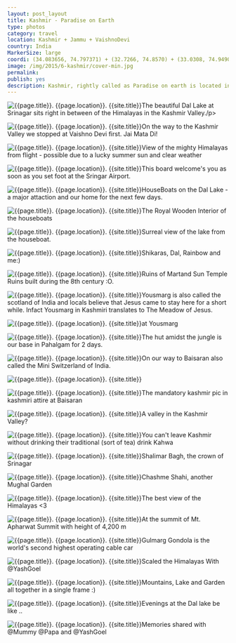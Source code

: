 ```yaml
---
layout: post_layout
title: Kashmir - Paradise on Earth
type: photos
category: travel
location: Kashmir + Jammu + VaishnoDevi
country: India
MarkerSize: large
coordi: (34.083656, 74.797371) + (32.7266, 74.8570) + (33.0308, 74.9490)
image: /img/2015/6-kashmir/cover-min.jpg
permalink:
publish: yes
description: Kashmir, rightly called as Paradise on earth is located in the northernmost state of India admist the mighty Himalayas. We decided to visit the heaven in summer's because it' intolerably cold otherwise and covered with snow.
---
```

<!-- http://compressjpeg.com -->
<!-- http://compressimage.toolur.com/ 1024, 400-->
<p class="center"><img src="{{site.baseurl}}/img/2015/6-kashmir/cover.jpg" alt="{{page.title}}. {{page.location}}. {{site.title}}" title="{{page.title}}">The beautiful Dal Lake at Srinagar sits right in between of the Himalayas in the Kashmir Valley./p>

<p class="center"><img src="{{site.baseurl}}/img/2015/6-kashmir/1.jpg" alt="{{page.title}}. {{page.location}}. {{site.title}}" title="{{page.title}}">On the way to the Kashmir Valley we stopped at Vaishno Devi first. Jai Mata Di!</p>

<p class="center"><img src="{{site.baseurl}}/img/2015/6-kashmir/2.jpg" alt="{{page.title}}. {{page.location}}. {{site.title}}" title="{{page.title}}">View of the mighty Himalayas from flight - possible due to a lucky summer sun and clear weather</p>

<p class="center"><img src="{{site.baseurl}}/img/2015/6-kashmir/3.jpg" alt="{{page.title}}. {{page.location}}. {{site.title}}" title="{{page.title}}">This board welcome's you as soon as you set foot at the Sringar Airport.</p>

<p class="center"><img src="{{site.baseurl}}/img/2015/6-kashmir/4.jpg" alt="{{page.title}}. {{page.location}}. {{site.title}}" title="{{page.title}}">HouseBoats on the Dal Lake - a major attaction and our home for the next few days.</p>

<p class="center"><img src="{{site.baseurl}}/img/2015/6-kashmir/5.jpg" alt="{{page.title}}. {{page.location}}. {{site.title}}" title="{{page.title}}">The Royal Wooden Interior of the houseboats</p>

<p class="center"><img src="{{site.baseurl}}/img/2015/6-kashmir/6.jpg" alt="{{page.title}}. {{page.location}}. {{site.title}}" title="{{page.title}}">Surreal view of the lake from the houseboat.</p>

<p class="center"><img src="{{site.baseurl}}/img/2015/6-kashmir/7.jpg" alt="{{page.title}}. {{page.location}}. {{site.title}}" title="{{page.title}}">Shikaras, Dal, Rainbow and me:)</p>

<p class="center"><img src="{{site.baseurl}}/img/2015/6-kashmir/8.jpg" alt="{{page.title}}. {{page.location}}. {{site.title}}" title="{{page.title}}">Ruins of Martand Sun Temple Ruins built during the 8th century :O.</p>

<p class="center"><img src="{{site.baseurl}}/img/2015/6-kashmir/9.jpg" alt="{{page.title}}. {{page.location}}. {{site.title}}" title="{{page.title}}">Yousmarg is also called the scotland of India and locals believe that Jesus came to stay here for a short while. Infact Yousmarg in Kashmiri translates to The Meadow of Jesus.</p>

<p class="center"><img src="{{site.baseurl}}/img/2015/6-kashmir/11.jpg" alt="{{page.title}}. {{page.location}}. {{site.title}}" title="{{page.title}}">at Yousmarg</p>

<p class="center"><img src="{{site.baseurl}}/img/2015/6-kashmir/12.jpg" alt="{{page.title}}. {{page.location}}. {{site.title}}" title="{{page.title}}">The hut amidst the jungle is our base in Pahalgam for 2 days. </p>

<p class="center"><img src="{{site.baseurl}}/img/2015/6-kashmir/13.jpg" alt="{{page.title}}. {{page.location}}. {{site.title}}" title="{{page.title}}">On our way to Baisaran also called the Mini Switzerland of India.</p>

<!-- <p class="center"><img src="{{site.baseurl}}/img/2015/6-kashmir/13.jpg" alt="{{page.title}}. {{page.location}}. {{site.title}}" title="{{page.title}}"></p> -->

<p class="center"><img src="{{site.baseurl}}/img/2015/6-kashmir/14.jpg" alt="{{page.title}}. {{page.location}}. {{site.title}}" title="{{page.title}}"></p>

<p class="center"><img src="{{site.baseurl}}/img/2015/6-kashmir/15.jpg" alt="{{page.title}}. {{page.location}}. {{site.title}}" title="{{page.title}}">The mandatory kashmir pic in kashmiri attire at Baisaran</p>

<p class="center"><img src="{{site.baseurl}}/img/2015/6-kashmir/17.jpg" alt="{{page.title}}. {{page.location}}. {{site.title}}" title="{{page.title}}">A valley in the Kashmir Valley?</p>

<p class="center"><img src="{{site.baseurl}}/img/2015/6-kashmir/18.jpg" alt="{{page.title}}. {{page.location}}. {{site.title}}" title="{{page.title}}">You can't leave Kashmir without drinking their traditional (sort of tea) drink Kahwa </p>

<p class="center"><img src="{{site.baseurl}}/img/2015/6-kashmir/19.jpg" alt="{{page.title}}. {{page.location}}. {{site.title}}" title="{{page.title}}">Shalimar Bagh, the crown of Srinagar</p>

<p class="center"><img src="{{site.baseurl}}/img/2015/6-kashmir/20.jpg" alt="{{page.title}}. {{page.location}}. {{site.title}}" title="{{page.title}}">Chashme Shahi, another Mughal Garden</p>

<p class="center"><img src="{{site.baseurl}}/img/2015/6-kashmir/21.jpg" alt="{{page.title}}. {{page.location}}. {{site.title}}" title="{{page.title}}">The best view of the Himalayas <3</p>

<p class="center"><img src="{{site.baseurl}}/img/2015/6-kashmir/22.jpg" alt="{{page.title}}. {{page.location}}. {{site.title}}" title="{{page.title}}">At the summit of Mt. Apharwat Summit with height of 4,200 m </p>

<p class="center"><img src="{{site.baseurl}}/img/2015/6-kashmir/23.jpg" alt="{{page.title}}. {{page.location}}. {{site.title}}" title="{{page.title}}">Gulmarg Gondola is the world's second highest operating cable car</p>

<p class="center"><img src="{{site.baseurl}}/img/2015/6-kashmir/24.jpg" alt="{{page.title}}. {{page.location}}. {{site.title}}" title="{{page.title}}">Scaled the Himalayas With @YashGoel</p>

<p class="center"><img src="{{site.baseurl}}/img/2015/6-kashmir/25.jpg" alt="{{page.title}}. {{page.location}}. {{site.title}}" title="{{page.title}}">Mountains, Lake and Garden all together in a single frame :)</p>

<p class="center"><img src="{{site.baseurl}}/img/2015/6-kashmir/26.jpg" alt="{{page.title}}. {{page.location}}. {{site.title}}" title="{{page.title}}">Evenings at the Dal lake be like ..</p>

<p class="center"><img src="{{site.baseurl}}/img/2015/6-kashmir/27.jpg" alt="{{page.title}}. {{page.location}}. {{site.title}}" title="{{page.title}}">Memories shared with @Mummy @Papa and @YashGoel</p>


